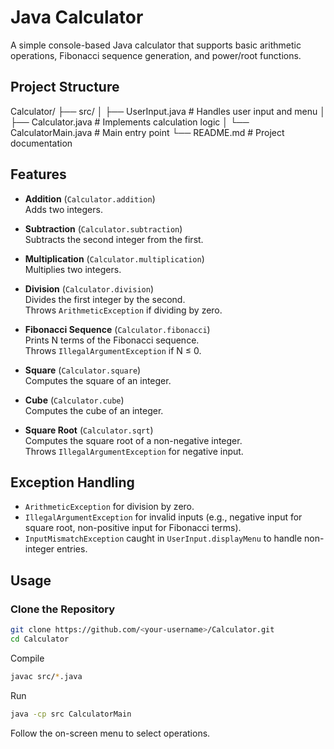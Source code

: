 # Java Calculator

A simple console-based Java calculator that supports basic arithmetic operations, Fibonacci sequence generation, and power/root functions.

## Project Structure
Calculator/ ├── src/ │ ├── UserInput.java # Handles user input and menu
│ ├── Calculator.java # Implements calculation logic
│ └── CalculatorMain.java # Main entry point
└── README.md # Project documentation


## Features

- **Addition** (`Calculator.addition`)  
  Adds two integers.

- **Subtraction** (`Calculator.subtraction`)  
  Subtracts the second integer from the first.

- **Multiplication** (`Calculator.multiplication`)  
  Multiplies two integers.

- **Division** (`Calculator.division`)  
  Divides the first integer by the second.  
  Throws `ArithmeticException` if dividing by zero.

- **Fibonacci Sequence** (`Calculator.fibonacci`)  
  Prints N terms of the Fibonacci sequence.  
  Throws `IllegalArgumentException` if N ≤ 0.

- **Square** (`Calculator.square`)  
  Computes the square of an integer.

- **Cube** (`Calculator.cube`)  
  Computes the cube of an integer.

- **Square Root** (`Calculator.sqrt`)  
  Computes the square root of a non-negative integer.  
  Throws `IllegalArgumentException` for negative input.

## Exception Handling

- `ArithmeticException` for division by zero.
- `IllegalArgumentException` for invalid inputs (e.g., negative input for square root, non-positive input for Fibonacci terms).
- `InputMismatchException` caught in `UserInput.displayMenu` to handle non-integer entries.

## Usage

### Clone the Repository
```bash
git clone https://github.com/<your-username>/Calculator.git
cd Calculator
```


Compile
```bash
javac src/*.java
```
Run
```bash
java -cp src CalculatorMain
```
Follow the on-screen menu to select operations.
